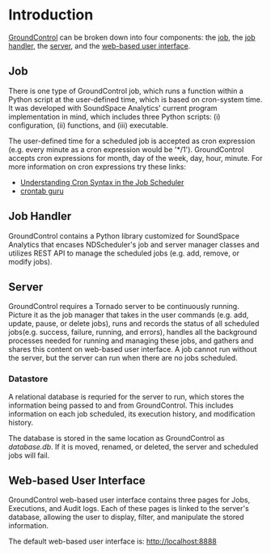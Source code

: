 # Introduction

[GroundControl](index.md) can be broken down into four components: the [job](introduction.md#job), the [job handler](introduction.md#job-handler), the [server](introduction.md#server), and the [web-based user interface](introduction.md#web-based-user-interface). 

## Job

There is one type of GroundControl job, which runs a function within a Python script at the user-defined time, which is based on cron-system time. It was developed with SoundSpace Analytics' current program implementation in mind, which includes three Python scripts: (i) configuration, (ii) functions, and (iii) executable. 

The user-defined time for a scheduled job is accepted as cron expression (e.g. every minute as a cron expression would be '*/1'). GroundControl accepts cron expressions for month, day of the week, day, hour, minute. For more information on cron expressions try these links:   
    
+ [Understanding Cron Syntax in the Job Scheduler](https://www.netiq.com/documentation/cloud-manager-2-5/ncm-reference/data/bexyssf.html)
+ [crontab guru](https://crontab.guru/)

## Job Handler

GroundControl contains a Python library customized for SoundSpace Analytics that encases NDScheduler's job and server manager classes and utilizes REST API to manage the scheduled jobs (e.g. add, remove, or modify jobs). 

## Server
GroundControl requires a Tornado server to be continuously running. Picture it as the job manager that takes in the user commands (e.g. add, update, pause, or delete jobs), runs and records the status of all scheduled jobs(e.g. success, failure, running, and errors), handles all the background processes needed for running and managing these jobs, and gathers and shares this content on web-based user interface. A job cannot run without the server, but the server can run when there are no jobs scheduled. 

### Datastore
A relational database is requried for the server to run, which stores the information being passed to and from GroundControl. This includes information on each job scheduled, its execution history, and modification history. 

The database is stored in the same location as GroundControl as *database.db*. If it is moved, renamed, or deleted, the server and scheduled jobs will fail. 

## Web-based User Interface
GroundControl web-based user interface contains three pages for Jobs, Executions, and Audit logs. Each of these pages is linked to the server's database, allowing the user to display, filter, and manipulate the stored information. 

The default web-based user interface is: [http://localhost:8888](http://localhost:8888)

